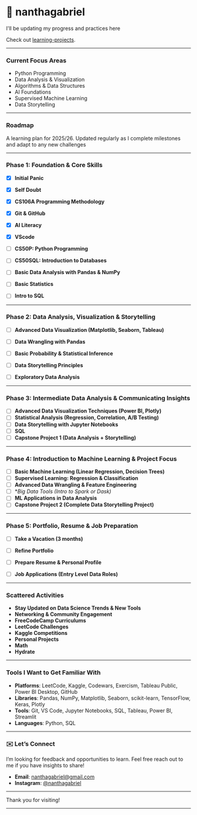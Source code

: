 # 📌 nanthagabriel

I'll be updating my progress and practices here

Check out [learning-projects](https://github.com/nanthagabriel/learning-projects).

---

### Current Focus Areas

- Python Programming
- Data Analysis & Visualization
- Algorithms & Data Structures 
- AI Foundations
- Supervised Machine Learning  
- Data Storytelling  


---

### Roadmap
A learning plan for 2025/26. Updated regularly as I complete milestones and adapt to any new challenges

---

### **Phase 1: Foundation & Core Skills**  
- [x] **Initial Panic**
- [x] **Self Doubt**
- [x] **CS106A Programming Methodology**
- [x] **Git & GitHub**
- [x] **AI Literacy**
- [x] **VScode**
- [ ] **CS50P: Python Programming**
- [ ] **CS50SQL: Introduction to Databases**
- [ ] **Basic Data Analysis with Pandas & NumPy**  
- [ ] **Basic Statistics**  
- [ ] **Intro to SQL**  


---

### **Phase 2: Data Analysis, Visualization & Storytelling**   
- [ ] **Advanced Data Visualization (Matplotlib, Seaborn, Tableau)**  
- [ ] **Data Wrangling with Pandas**  
- [ ] **Basic Probability & Statistical Inference**  
- [ ] **Data Storytelling Principles**  
- [ ] **Exploratory Data Analysis**  


---

### **Phase 3: Intermediate Data Analysis & Communicating Insights**   
- [ ] **Advanced Data Visualization Techniques (Power BI, Plotly)**  
- [ ] **Statistical Analysis (Regression, Correlation, A/B Testing)**  
- [ ] **Data Storytelling with Jupyter Notebooks**  
- [ ] **SQL**  
- [ ] **Capstone Project 1 (Data Analysis + Storytelling)**  

---

### **Phase 4: Introduction to Machine Learning & Project Focus**  
- [ ] **Basic Machine Learning (Linear Regression, Decision Trees)**  
- [ ] **Supervised Learning: Regression & Classification**  
- [ ] **Advanced Data Wrangling & Feature Engineering**  
- [ ] **Big Data Tools (Intro to Spark or Dask)*
- [ ] **ML Applications in Data Analysis** 
- [ ] **Capstone Project 2 (Complete Data Storytelling Project)** 

---

### **Phase 5: Portfolio, Resume & Job Preparation**  
- [ ] **Take a Vacation (3 months)**  
- [ ] **Refine Portfolio**  
- [ ] **Prepare Resume & Personal Profile**  
- [ ] **Job Applications (Entry Level Data Roles)**
 

---

### **Scattered Activities**  
- **Stay Updated on Data Science Trends & New Tools**
- **Networking & Community Engagement**  
- **FreeCodeCamp Curriculums**
- **LeetCode Challenges**  
- **Kaggle Competitions**
- **Personal Projects**
- **Math**
- **Hydrate**

---

### Tools I Want to Get Familiar With

- **Platforms**: LeetCode, Kaggle, Codewars, Exercism, Tableau Public, Power BI Desktop, GitHub
- **Libraries**: Pandas, NumPy, Matplotlib, Seaborn, scikit-learn, TensorFlow, Keras, Plotly  
- **Tools**: Git, VS Code, Jupyter Notebooks, SQL, Tableau, Power BI, Streamlit  
- **Languages**: Python, SQL  

---

### ✉️ Let’s Connect

I’m looking for feedback and opportunities to learn. Feel free reach out to me if you have insights to share! 

- **Email**: [nanthagabriel@gmail.com](mailto:nanthagabriel@gmail.com)  
- **Instagram**: [@nanthagabriel](https://www.instagram.com/nanthagabriel/)

---

Thank you for visiting! 

---
